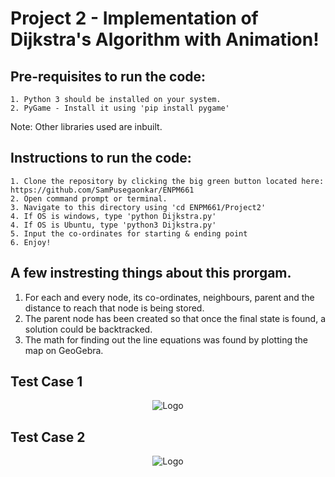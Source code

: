 <h1>Project 2 - Implementation of Dijkstra's Algorithm with Animation!</h1>

  <h2>Pre-requisites to run the code:</h2>

    1. Python 3 should be installed on your system.
    2. PyGame - Install it using 'pip install pygame'

Note:  Other libraries used are inbuilt.</br>

  <h2>Instructions to run the code:</h2>
  
    1. Clone the repository by clicking the big green button located here: https://github.com/SamPusegaonkar/ENPM661
    2. Open command prompt or terminal.
    3. Navigate to this directory using 'cd ENPM661/Project2'
    4. If OS is windows, type 'python Dijkstra.py'
    4. If OS is Ubuntu, type 'python3 Dijkstra.py'
    5. Input the co-ordinates for starting & ending point
    6. Enjoy!


## A few instresting things about this prorgam.
  1. For each and every node, its co-ordinates, neighbours, parent and the distance to reach that node is being stored.
  2. The parent node has been created so that once the final state is found, a solution could be backtracked.
  3. The math for finding out the line equations was found by plotting the map on GeoGebra.

<h2> Test Case 1 </h2>

<p align="center">
  <img src="https://user-images.githubusercontent.com/12711480/110230542-be460a00-7edf-11eb-8b5d-17cbf5621c27.gif" alt="Logo"/>
</p>

<h2> Test Case 2 </h2>

<p align="center">
  <img src="https://user-images.githubusercontent.com/12711480/110238628-af2b8000-7f10-11eb-9862-0c627365af02.gif" alt="Logo"/>
</p>

